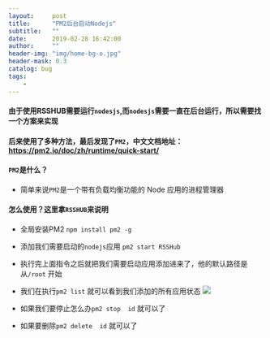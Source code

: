 ```yaml
---
layout:     post
title:      "PM2后台启动Nodejs"
subtitle:   ""
date:       2019-02-28 16:42:00
author:     ""
header-img: "img/home-bg-o.jpg"
header-mask: 0.3
catalog: bug
tags:
    -
---
```



#### 由于使用RSSHUB需要运行`nodesjs`,而`nodesjs`需要一直在后台运行，所以需要找一个方案来实现

#### 后来使用了多种方法，最后发现了`PM2`，中文文档地址：https://pm2.io/doc/zh/runtime/quick-start/

#### `PM2`是什么？
- 简单来说`PM2`是一个带有负载均衡功能的 Node 应用的进程管理器

#### 怎么使用？这里拿`RSSHUB`来说明
- 全局安装PM2 `npm install pm2 -g`
- 添加我们需要启动的`nodejs`应用 `pm2 start RSSHub`
- 执行完上面指令之后就把我们需要启动应用添加进来了，他的默认路径是从`/root` 开始
- 我们在执行`pm2 list` 就可以看到我们添加的所有应用状态
![](https://ws1.sinaimg.cn/large/9f723435ly1g0m4psbppsj20mj021746.jpg)

- 如果我们要停止怎么办`pm2 stop  id`  就可以了

- 如果要删除`pm2 delete  id` 就可以了
